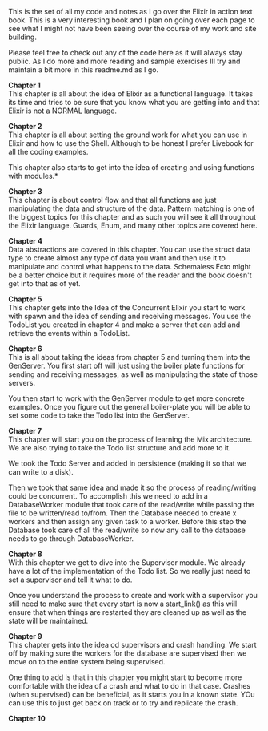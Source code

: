 This is the set of all my code and notes as I go over the Elixir in action text book. This is a very interesting book and I plan on going over each page to see what I might not have been seeing over the course of my work and site building.  
  
Please feel free to check out any of the code here as it will always stay public. As I do more and more reading and sample exercises Ill try and maintain a bit more in this readme.md as I go.  
  
**Chapter 1**  
This chapter is all about the idea of Elixir as a functional language. It takes its time and tries to be sure that you know what you are getting into and that Elixir is not a NORMAL language.  
  
**Chapter 2**  
This chapter is all about setting the ground work for what you can use in Elixir and how to use the Shell. Although to be honest I prefer Livebook for all the coding examples.   
  
This chapter also starts to get into the idea of creating and using functions with modules.*  
  
**Chapter 3**   
This chapter is about control flow and that all functions are just manipulating the data and structure of the data. Pattern matching is one of the biggest topics for this chapter and as such you will see it all throughout the Elixir language. Guards, Enum, and many other topics are covered here.  
  
**Chapter 4**  
Data abstractions are covered in this chapter. You can use the struct data type to create almost any type of data you want and then use it to manipulate and control what happens to the data. Schemaless Ecto might be a better choice but it requires more of the reader and the book doesn't get into that as of yet.  
  
**Chapter 5**  
This chapter gets into the Idea of the Concurrent Elixir you start to work with spawn and the idea of sending and receiving messages. You use the TodoList you created in chapter 4 and make a server that can add and retrieve the events within a TodoList.  
  
**Chapter 6**  
This is all about taking the ideas from chapter 5 and turning them into the GenServer. You first start off will just using the boiler plate functions for sending and receiving messages, as well as manipulating the state of those servers.  
  
You then start to work with the GenServer module to get more concrete examples. Once you figure out the general boiler-plate you will be able to set some code to take the Todo list into the GenServer.  
  
**Chapter 7**  
This chapter will start you on the process of learning the Mix architecture. We are also trying to take the Todo list structure and add more to it.   
  
We took the Todo Server and added in persistence (making it so that we can write to a disk).   
  
Then we took that same idea and made it so the process of reading/writing could be concurrent. To accomplish this we need to add in a DatabaseWorker module that took care of the read/write while passing the file to be written/read to/from. Then the Database needed to create x workers and then assign any given task to a worker. Before this step the Database took care of all the read/write so now any call to the database needs to go through DatabaseWorker.  
  
**Chapter 8**  
With this chapter we get to dive into the Supervisor module. We already have a lot of the implementation of the Todo list. So we really just need to set a supervisor and tell it what to do.   

Once you understand the process to create and work with a supervisor you still need to make sure that every start is now a start_link() as this will ensure that when things are restarted they are cleaned up as well as the state will be maintained. 

**Chapter 9**  
This chapter gets into the idea od supervisors and crash handling. We start off by making sure the workers for the database are supervised then we move on to the entire system being supervised.    

One thing to add is that in this chapter you might start to become more comfortable with the idea of a crash and what to do in that case. Crashes (when supervised) can be beneficial, as it starts you in a known state. YOu can use this to just get back on track or to try and replicate the crash.  

**Chapter 10**  
